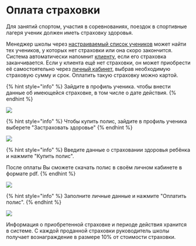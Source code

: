 # Оплата страховки

Для занятий спортом, участия в соревнованиях, поездок в спортивные лагеря ученик должен иметь страховку здоровья.&#x20;

Менеджер школы через [настраиваемый список учеников](../../ucheniki/spisok-uchenikov.md) может найти тех учеников, у которых нет страховки или она скоро закончится. Система автоматически напомнит [клиенту](../), если его страховка заканчивается. Если у клиента ещё нет страховки, он может приобрести её самостоятельно через [личный кабинет](./), выбрав необходимую страховую сумму и срок. Оплатить такую страховку можно картой.&#x20;

{% hint style="info" %}
Зайдите в профиль ученика. чтобы внести данные об имеющейся страховке, в том числе о дате действия.&#x20;
{% endhint %}

![](../../.gitbook/assets/Screenshot\_386.png)

{% hint style="info" %}
Чтобы купить полис, зайдите в профиль ученика выберете "Застраховать здоровье"
{% endhint %}

![](../../.gitbook/assets/Screenshot\_373.png)

{% hint style="info" %}
Введите данные о страховании здоровья ребёнка и нажмите "Купить полис".

После оплаты Вы сможете скачать полис в своём личном кабинете в формате pdf.
{% endhint %}

![](../../.gitbook/assets/Screenshot\_374.png)

{% hint style="info" %}
Заполните личные данные и нажмите "Оплатить полис".
{% endhint %}

![](../../.gitbook/assets/Screenshot\_375.png)

Информация о приобретенной страховке и периоде действия хранится в системе. С каждой проданной страховки руководитель школы получает вознаграждение в размере 10% от стоимости страховки.
